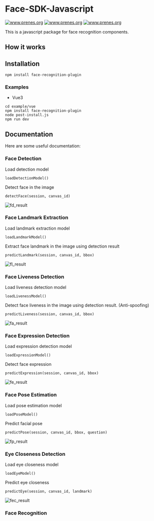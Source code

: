 # Face-SDK-Javascript

<a target="_blank" href="https://t.me/jareddean"><img src="https://img.shields.io/badge/telegram-prenes-green.svg?logo=telegram " alt="www.prenes.org"></a>
<a target="_blank" href="https://wa.me/+14422295661"><img src="https://img.shields.io/badge/whatsapp-prenes-green.svg?logo=whatsapp " alt="www.prenes.org"></a>
<a target="_blank" href="https://join.slack.com/t/prenes/shared_invite/zt-1cx925fip-vL4nKJN64XBMbx8vdwHP7Q"><img src="https://img.shields.io/badge/slack-prenes-green.svg?logo=slack " alt="www.prenes.org"></a>

This is a javascript package for face recognition components.

## How it works

## Installation
```
npm install face-recognition-plugin
```

### Examples
- Vue3

```
cd example/vue
npm install face-recognition-plugin
node post-install.js
npm run dev
```
## Documentation

Here are some useful documentation:
### Face Detection
Load detection model
```
loadDetectionModel()
```
Detect face in the image
```
detectFace(session, canvas_id)
```

![fd_result](https://user-images.githubusercontent.com/82228271/184420486-8284f6d2-10fa-47fd-a625-cf15956d32d4.png)

### Face Landmark Extraction
Load landmark extraction model
```
loadLandmarkModel()
```
Extract face landmark in the image using detection result
```
predictLandmark(session, canvas_id, bbox)
```

![fl_result](https://user-images.githubusercontent.com/82228271/184420510-a7b71a90-0fcc-4534-9bcc-15e3af2e9fce.png)

### Face Liveness Detection
Load liveness detection model
```
loadLivenessModel()
```
Detect face liveness in the image using detection result. (Anti-spoofing)
```
predictLiveness(session, canvas_id, bbox)
```

![fa_result](https://user-images.githubusercontent.com/82228271/184953255-9cb7b3d2-864c-4a15-a1f1-3e0dea8b6792.png)

### Face Expression Detection
Load expression detection model
```
loadExpressionModel()
```
Detect face expression
```
predictExpression(session, canvas_id, bbox)
```

![fe_result](https://user-images.githubusercontent.com/82228271/185451067-92dc54e6-bce6-40aa-96dc-bfd16d799104.png)

### Face Pose Estimation
Load pose estimation model
```
loadPoseModel()
```
Predict facial pose
```
predictPose(session, canvas_id, bbox, question)
```

![fp_result](https://user-images.githubusercontent.com/82228271/185186671-d288caac-a0a4-4644-a2ea-63386ba0aeee.png)

### Eye Closeness Detection
Load eye closeness model
```
loadEyeModel()
```
Predict eye closeness
```
predictEye(session, canvas_id, landmark)
```

![fec_result](https://user-images.githubusercontent.com/82228271/185659906-adcd2240-403f-48fd-b318-924ff0de7bdf.png)

### Face Recognition

